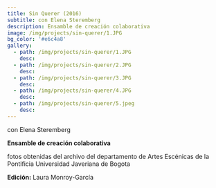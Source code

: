 ```yaml
---
title: Sin Querer (2016)
subtitle: con Elena Steremberg
description: Ensamble de creación colaborativa
image: /img/projects/sin-querer/1.JPG
bg_color: '#e6c4a8'
gallery:
  - path: /img/projects/sin-querer/1.JPG
    desc:
  - path: /img/projects/sin-querer/2.JPG
    desc:
  - path: /img/projects/sin-querer/3.JPG
    desc:
  - path: /img/projects/sin-querer/4.JPG
    desc:
  - path: /img/projects/sin-querer/5.jpeg
    desc:
---
```


con Elena Steremberg

**Ensamble de creaci&oacute;n colaborativa &nbsp;**

fotos obtenidas del archivo del departamento de Artes Esc&eacute;nicas de la Pontificia Universidad Javeriana de Bogota

**Edici&oacute;n:** Laura Monroy-Garc&iacute;a